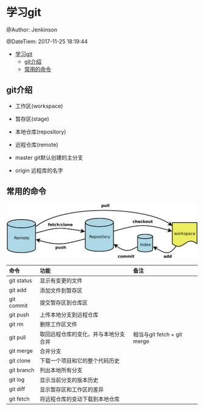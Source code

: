 学习git
================

@Author:    Jenkinson

@DateTiem:  2017-11-25 18:19:44

- [学习git](#%E5%AD%A6%E4%B9%A0git)
    - [git介绍](#git%E4%BB%8B%E7%BB%8D)
    - [常用的命令](#%E5%B8%B8%E7%94%A8%E7%9A%84%E5%91%BD%E4%BB%A4)

git介绍
-----------------

- 工作区(workspace)
- 暂存区(stage)
- 本地仓库(repository)
- 远程仓库(remote)

- master git默认创建的主分支
- origin 远程库的名字

常用的命令
--------------

![Alt](./fig/bg2015120901.png "命令图示")

| 命令       | 功能                                 | 备注                        |
| :--------- | :----------------------------------- | :-------------------------- |
| git status | 显示有变更的文件                     |                             |
| git add    | 添加文件到暂存区                     |                             |
| git commit | 提交暂存区到仓库区                   |                             |
| git push   | 上传本地分支到远程仓库               |                             |
| git rm     | 删除工作区文件                       |                             |
| git pull   | 取回远程仓库的变化，并与本地分支合并 | 相当与git fetch + git merge |
| git merge  | 合并分支                             |                             |
| git clone  | 下载一个项目和它的整个代码历史       |                             |
| git branch | 列出本地所有分支                     |                             |
| git log    | 显示当前分支的版本历史               |                             |
| git diff   | 显示暂存区和工作区的差异             |                             |
| git fetch  | 将远程仓库的变动下载到本地仓库       |                             |
